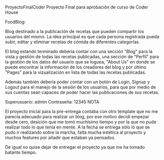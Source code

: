 ProyectoFinalCoder
Proyecto Final para aprobación de curso de Coder House

FoodBlog:

Blog destinado a la publicación de recetas que pueden compartir los usuarios del mismo. La idea principal es que cada persona registrada pueda subir, editar y eliminar recetas de cómida de diferentes categorías.

El blog estando terminado debería contar con una sección "Blog" para la vista y gestión de todas las recetas publicadas, una sección de "Perfil" para la gestión de los datos del usuario que se loguea, "About Us" en donde se puede encontrar la información de los creadores del blog y por último "Pages" para la vizualización en lista de todas las recetas publicadas.

Además también debería poder contar con un botón de Login, Signup y Logout para el manejo de la sesión de los usuarios, para que por medio de sus cuentas sean capaces de poder hacer las publicaciones de sus recetas.

Superusuario: admin
Contraseña: 12345
NOTA

El proyecto inicial para la pre-entrega contaba con otro template que no me parecía adecuado para realizar un blog, por ese motivo decidí empezar desde cero, desición que me tomó muchísimo tiempo y por la que no pude realizar todo lo que tenía en mente. A la fecha se entrega sólo lo que se pudo ir realizando sobre la marcha, falta mucha estética al proyecto y muchos features por añadir que estaban ya pensados.

De igual no quise dejar de entregar el proyecto ya que me ha tomado batante tiempo.
